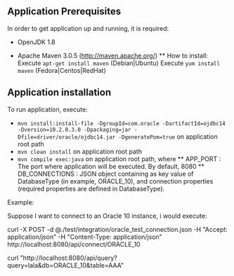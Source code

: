 ## Application Prerequisites

In order to get application up and running, it is required:

* OpenJDK 1.8

* Apache Maven 3.0.5 (http://maven.apache.org/)
** How to install: Execute `apt-get install maven` (Debian|Ubuntu)
                   Execute `yum install maven` (Fedora|Centos|RedHat)


## Application installation

To run application, execute:

* `mvn install:install-file -DgroupId=com.oracle -DartifactId=ojdbc14 -Dversion=10.2.0.3.0 -Dpackaging=jar -Dfile=driver/oracle/ojdbc14.jar -DgeneratePom=true` on application root path
* `mvn clean install` on application root path
* `mvn compile exec:java` on application root path, where
** APP_PORT : The port where application will be executed. By default, 8080
** DB_CONNECTIONS : JSON object containing as key value of DatabaseType (in example, ORACLE_10), and connection properties (required properties are defined in DatabaseType).

Example:

Suppose I want to connect to an Oracle 10 instance, i would execute:


curl -X POST -d @./test/integration/oracle_test_connection.json -H "Accept: application/json" -H "Content-Type: application/json" http://localhost:8080/api/connect/ORACLE_10

curl "http://localhost:8080/api/query?query=lala&db=ORACLE_10&table=AAA"

